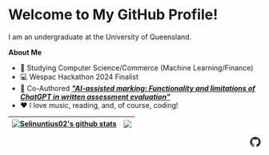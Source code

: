 # Welcome to My GitHub Profile!

I am an undergraduate at the University of Queensland.

**About Me**

- 🏫 Studying Computer Science/Commerce (Machine Learning/Finance)
- 💻 Wespac Hackathon 2024 Finalist
- 📜 Co-Authored [___"AI-assisted marking: Functionality and limitations of ChatGPT in written assessment evaluation"___](https://doi.org/10.14742/ajet.9463)
- ❤️ I love music, reading, and, of course, coding!

| <a href="https://github.com/Selinuntius02/github-readme-stats"><img align="center" src="https://github-readme-stats.vercel.app/api?username=Selinuntius02&show_icons=true&include_all_commits=true&theme=buefy&hide_border=true" alt="Selinuntius02's github stats" /></a> | <a href="https://github.com/Selinuntius02/github-readme-stats"><img align="center" src="https://github-readme-stats.vercel.app/api/top-langs/?username=Selinuntius02&layout=compact&theme=buefy&hide_border=true" /></a> |
| ------------- | ------------- |


<a href="https://github.com/Selinuntius02">
  <img align="right" alt="Ryuto's GitHub Page" width="21px" src="images/github-mark.svg" />
</a>